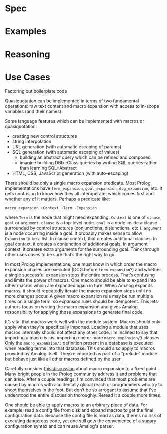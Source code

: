 # Spec


# Examples


# Reasoning


# Use Cases

Factoring out boilerplate code

Quasiquotation can be implemented in terms of two fundamental operations: raw text content and macro expansion with access to in-scope variables (and their names).

Some language features which can be implemented with macros or quasiquotation:

  * creating new control structures
  * string interpolation
  * URL generation (with automatic escaping of params)
  * SQL generation (with automatic escaping of values)
    * building an abstract query which can be refined and composed
    * imagine building DBIx::Class queries by writing SQL queries rather than learning SQL::Abstract
  * HTML, CSS, JavaScript generation (with auto-escaping)

There should be only a single macro expansion predicate.  Most Prolog implementations have `term_expansion`, `goal_expansion`, `dcg_expansion`, etc. It gets confusing to know how they all interoperate, which comes first and whether any of it matters.  Perhaps a predicate like:

    macro_expansion +Context +Term -Expansion

where `Term` is the node that might need expanding.  `Context` is one of `clause`, `goal` or `argument`. `clause` is a top-level node.  `goal` is a node inside a clause surrounded by control structures (conjunctions, disjunctions, etc.).  `argument` is a node occurring inside a goal.  It probably makes sense to allow `Expansion` to be a list.  In clause context, that creates additional clauses.  In goal context, it creates a conjunction of additional goals.  In argument context, it creates extra arguments for the surrounding goal.  Think through other uses cases to be sure that’s the right way to go.

In most Prolog implementations, one must know in which order the macro expansion phases are executed (DCG before `term_expansion`?) and whether a single successful expansion stops the entire process.  That’s confusing and limits the power of macros.  One macro should be able to expand into other macros which are expanded again in turn.  When Amalog expands macros, it should repeatedly iterate the macro expansion steps until no more changes occur.  A given macro expansion rule may be run multiple times on a single term, so expansion rules should be idempotent.  This lets authors focus on writing the macro expansion and gives Amalog responsibility for applying those expansions to generate final code.

It’s vital that macros work well with the module system.  Macros should only apply when they're specifically imported.  Loading a module that uses macros internally should not affect any other code.  I’m inclined to say that importing a macro is just importing one or more `macro_expansion/3` clauses.  Only the `macro_expansion/3` definition present in a database is executed when reading terms into that database.  This should also apply to macros provided by Amalog itself.  They’re imported as part of a “prelude” module but behave just like all other macros defined by the user.

Carefully consider [this discussion](https://lists.iai.uni-bonn.de/pipermail/swi-prolog/2012/008055.html) about macro expansion to a fixed point.  Many bright people in the Prolog community address it and problems that can arise.  After a couple readings, I'm convinced that most problems are caused by macros with accidentally global reach or programmers who try to shoot themselves in the foot.  But don’t be so arrogant to assume that I’ve understood the entire discussion thoroughly.  Reread it a couple more times.

One should be able to apply macros to an arbitrary piece of data.  For example, read a config file from disk and expand macros to get the final configuration data.  Because the config file is read as data, there's no risk of executing dangerous code, yet one still gets the convenience of a sugary configuration syntax and can reuse Amalog's parser.
